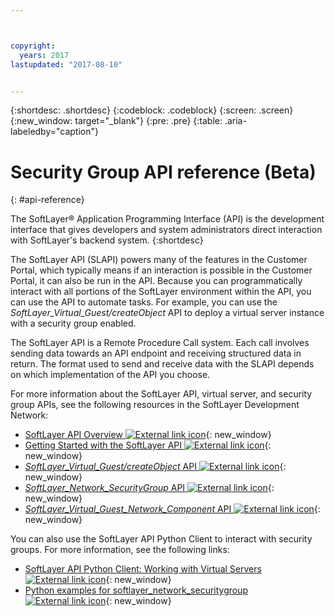 ```yaml
---



copyright:
  years: 2017
lastupdated: "2017-08-10"


---
```


{:shortdesc: .shortdesc}
{:codeblock: .codeblock}
{:screen: .screen}
{:new_window: target="_blank"}
{:pre: .pre}
{:table: .aria-labeledby="caption"}

# Security Group API reference (Beta)
{: #api-reference} 

The SoftLayer® Application Programming Interface (API) is the development interface that gives developers and system administrators direct 
interaction with SoftLayer's backend system. 
{:shortdesc}

The SoftLayer API (SLAPI) powers many of the features in the Customer Portal, which 
typically means if an interaction is possible in the Customer Portal, it can also be run in the API. Because you can programmatically interact
with all portions of the SoftLayer environment within the API, you can use the API to automate tasks. For example, you can use the 
*SoftLayer_Virtual_Guest/createObject* API to deploy a virtual server instance with a security group enabled.

The SoftLayer API is a Remote Procedure Call system. Each call involves sending data towards an API endpoint and receiving structured data
in return. The format used to send and receive data with the SLAPI depends on which implementation of the API you choose. 

For more information about the SoftLayer API, virtual server, and security group APIs, see the following resources in the SoftLayer 
Development Network:
* [SoftLayer API Overview ![External link icon](../../icons/launch-glyph.svg "External link icon")](https://sldn.softlayer.com/article/softlayer-api-overview){: new_window} 
* [Getting Started with the SoftLayer API ![External link icon](../../icons/launch-glyph.svg "External link icon")](http://sldn.softlayer.com/article/getting-started){: new_window}
* [*SoftLayer_Virtual_Guest/createObject* API ![External link icon](../../icons/launch-glyph.svg "External link icon")](http://sldn.softlayer.com/reference/services/SoftLayer_Virtual_Guest/createObject){: new_window}
* [*SoftLayer_Network_SecurityGroup* API ![External link icon](../../icons/launch-glyph.svg "External link icon")](https://sldn.softlayer.com/reference/services/SoftLayer_Network_SecurityGroup){: new_window}
* [*SoftLayer_Virtual_Guest_Network_Component* API ![External link icon](../../icons/launch-glyph.svg "External link icon")](http://sldn.softlayer.com/reference/services/SoftLayer_Virtual_Guest_Network_Component){: new_window}

You can also use the SoftLayer API Python Client to interact with security groups. For more information, see the following links:
* [SoftLayer API Python Client: Working with Virtual Servers ![External link icon](../../icons/launch-glyph.svg "External link icon")](http://softlayer-python.readthedocs.io/en/latest/cli/vs.html){: new_window}
* [Python examples for softlayer_network_securitygroup ![External link icon](../../icons/launch-glyph.svg "External link icon")](https://softlayer.github.io/classes/softlayer_network_securitygroup/){: new_window}

